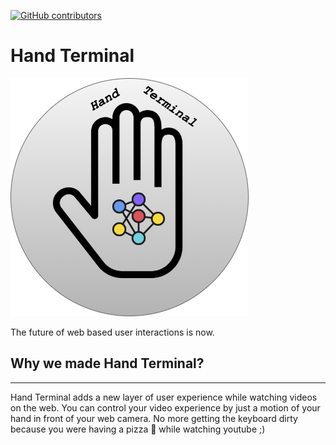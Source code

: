 [![GitHub contributors](https://img.shields.io/github/contributors/Naereen/StrapDown.js.svg)](https://GitHub.com/Naereen/StrapDown.js/graphs/contributors/) <br />
# Hand Terminal
![logo](https://github.com/Hacked2021/HandTerminal/blob/master/Logo/HandTerminal-Logo.png)<br />

The future of web based user interactions is now.


## Why we made Hand Terminal?
---
Hand Terminal adds a new layer of user experience while watching videos on the web. You can control your video experience by just a motion of your hand in front
of your web camera. No more getting the keyboard dirty because you were having a pizza 🍕  while watching youtube ;)



